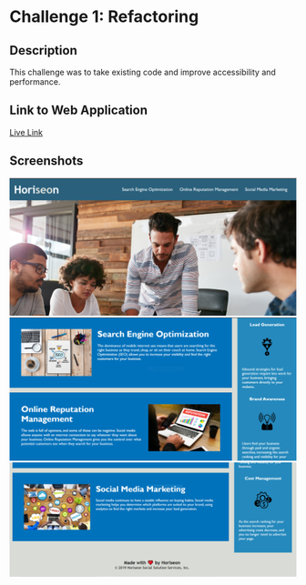 # Challenge 1: Refactoring
## Description
This challenge was to take existing code and improve accessibility and performance.
## Link to Web Application
[Live Link]()
## Screenshots
![Picture of the header](./assets/images/header.PNG)
![Picture of the main content](./assets/images/main.png)
![Picture of the footer](./assets/images/footer.png)